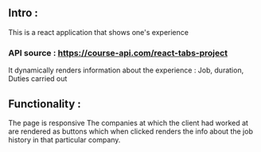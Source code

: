## Intro :
This is a react application that shows one's experience 

### API source : https://course-api.com/react-tabs-project

It dynamically renders information about the experience : Job, duration, Duties carried out

## Functionality :
The page is responsive
The companies at which the client had worked at are rendered as buttons which when clicked renders the info about the job history in that particular company.
